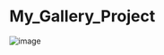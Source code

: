 # My_Gallery_Project
 
![image](https://user-images.githubusercontent.com/56475820/216675085-014f1556-eb9a-43ac-a9af-cf98e169f5cb.png)
